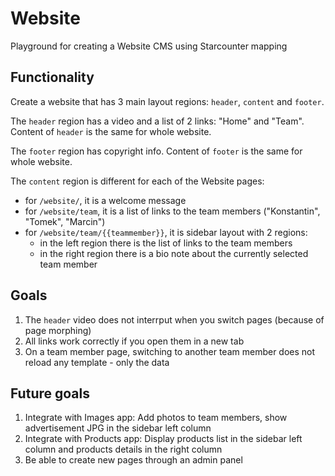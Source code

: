 # Website
Playground for creating a Website CMS using Starcounter mapping

## Functionality

Create a website that has 3 main layout regions: `header`, `content` and `footer`.

The `header` region has a video and a list of 2 links: "Home" and "Team". Content of `header` is the same for whole website.

The `footer` region has copyright info. Content of `footer` is the same for whole website.

The `content` region is different for each of the Website pages:

- for `/website/`, it is a welcome message
- for `/website/team`, it is a list of links to the team members ("Konstantin", "Tomek", "Marcin")
- for `/website/team/{{teammember}}`, it is sidebar layout with 2 regions:
  - in the left region there is the list of links to the team members
  - in the right region there is a bio note about the currently selected team member
  
## Goals

1. The `header` video does not interrput when you switch pages (because of page morphing)
2. All links work correctly if you open them in a new tab
3. On a team member page, switching to another team member does not reload any template - only the data

## Future goals

1. Integrate with Images app: Add photos to team members, show advertisement JPG in the sidebar left column
2. Integrate with Products app: Display products list in the sidebar left column and products details in the right column
3. Be able to create new pages through an admin panel
